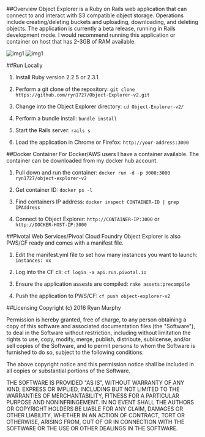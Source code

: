 ##Overview
Object Explorer is a Ruby on Rails web application that can connect to and interact with S3 compatible object storage. Operations include creating/deleting buckets and uploading, downloading, and deleting objects. The application is currently a beta release, running in Rails development mode. I would recommend running this application or container on host that has 2-3GB of RAM available.

![img1](https://raw.githubusercontent.com/ryn1727/Object-Explorer/master/github/github_img1.JPG)
![img1](https://raw.githubusercontent.com/ryn1727/Object-Explorer/master/github/github_img1.JPG)


##Run Locally

1. Install Ruby version 2.2.5 or 2.3.1.

2. Perform a git clone of the repository: ```git clone https://github.com/ryn1727/Object-Explorer-v2.git```

3. Change into the Object Explorer directory: ```cd Object-Explorer-v2/```

4. Perform a bundle install: ```bundle install```

5. Start the Rails server: ```rails s ```

6. Load the application in Chrome or Firefox: ```http://your-address:3000```


##Docker Container
For Docker/AWS users I have a container available. The container can be downloaded from my docker hub account.

1. Pull down and run the container: ```docker run -d -p 3000:3000 ryn1727/object-explorer-v2```

2. Get container ID: ```docker ps -l```

3. Find containers IP address: ```docker inspect CONTAINER-ID | grep IPAddress```

4. Connect to Object Explorer: ```http://CONTAINER-IP:3000``` or ```http://DOCKER-HOST-IP:3000```


##Pivotal Web Services/Pivoal Cloud Foundry
Object Explorer is also PWS/CF ready and comes with a manifest file.

1. Edit the manifest.yml file to set how many instances you want to launch: ```  instances: xx```

2. Log into the CF cli: ```cf login -a api.run.pivotal.io```

3. Ensure the application assests are compiled: ```rake assets:precompile```

4. Push the application to PWS/CF: ```cf push object-explorer-v2```

##Licensing
Copyright (c) 2016 Ryan Murphy

Permission is hereby granted, free of charge, to any person obtaining a copy of this software and associated documentation files (the "Software"), to deal in the Software without restriction, including without limitation the rights to use, copy, modify, merge, publish, distribute, sublicense, and/or sell copies of the Software, and to permit persons to whom the Software is furnished to do so, subject to the following conditions:

The above copyright notice and this permission notice shall be included in all copies or substantial portions of the Software.

THE SOFTWARE IS PROVIDED "AS IS", WITHOUT WARRANTY OF ANY KIND, EXPRESS OR IMPLIED, INCLUDING BUT NOT LIMITED TO THE WARRANTIES OF MERCHANTABILITY, FITNESS FOR A PARTICULAR PURPOSE AND NONINFRINGEMENT. IN NO EVENT SHALL THE AUTHORS OR COPYRIGHT HOLDERS BE LIABLE FOR ANY CLAIM, DAMAGES OR OTHER LIABILITY, WHETHER IN AN ACTION OF CONTRACT, TORT OR OTHERWISE, ARISING FROM, OUT OF OR IN CONNECTION WITH THE SOFTWARE OR THE USE OR OTHER DEALINGS IN THE SOFTWARE.
